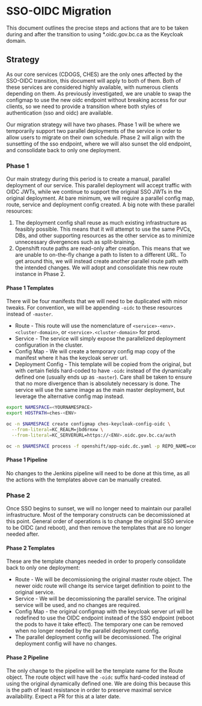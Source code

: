 # SSO-OIDC Migration

This document outlines the precise steps and actions that are to be taken during and after the transition to using *.oidc.gov.bc.ca as the Keycloak domain.

## Strategy

As our core services (CDOGS, CHES) are the only ones affected by the SSO-OIDC transition, this document will apply to both of them. Both of these services are considered highly available, with numerous clients depending on them. As previously investigated, we are unable to swap the configmap to use the new oidc endpoint without breaking access for our clients, so we need to provide a transition where both styles of authentication (sso and oidc) are available.

Our migration strategy will have two phases. Phase 1 will be where we temporarily support two parallel deployments of the service in order to allow users to migrate on their own schedule. Phase 2 will align with the sunsetting of the sso endpoint, where we will also sunset the old endpoint, and consolidate back to only one deployment.

### Phase 1

Our main strategy during this period is to create a manual, parallel deployment of our service. This parallel deployment will accept traffic with OIDC JWTs, while we continue to support the original SSO JWTs in the original deployment. At bare minimum, we will require a parallel config map, route, service and deployment config created. A big note with these parallel resources:

1. The deployment config shall reuse as much existing infrastructure as feasibly possible. This means that it will attempt to use the same PVCs, DBs, and other supporting resources as the other service as to minimize unnecessary divergences such as split-braining.
2. Openshift route paths are read-only after creation. This means that we are unable to on-the-fly change a path to listen to a different URL. To get around this, we will instead create another parallel route path with the intended changes. We will adopt and consolidate this new route instance in Phase 2.

#### Phase 1 Templates

There will be four manifests that we will need to be duplicated with minor tweaks. For convention, we will be appending `-oidc` to these resources instead of `-master`.

* Route - This route will use the nomenclature of `<service>-<env>.<cluster-domain>`, or `<service>.<cluster-domain>` for prod.
* Service - The service will simply expose the parallelized deployment configuration in the cluster.
* Config Map - We will create a temporary config map copy of the manifest where it has the keycloak server url.
* Deployment Config - This template will be copied from the original, but with certain fields hard-coded to have `-oidc` instead of the dynamically defined one (usually ends up as `-master`). Care shall be taken to ensure that no more divergence than is absolutely necessary is done. The service will use the same image as the main master deployment, but leverage the alternative config map instead.

```sh
export NAMESPACE=<YOURNAMESPACE>
export HOSTPATH=ches-<ENV>

oc -n $NAMESPACE create configmap ches-keycloak-config-oidc \
  --from-literal=KC_REALM=jbd6rnxw \
  --from-literal=KC_SERVERURL=https://<ENV>.oidc.gov.bc.ca/auth

oc -n $NAMESPACE process -f openshift/app-oidc.dc.yaml -p REPO_NAME=common-hosted-email-service -p JOB_NAME=oidc -p NAMESPACE=$NAMESPACE -p APP_NAME=ches -p HOST_ROUTE=$HOSTPATH.pathfinder.gov.bc.ca -o yaml | oc -n $NAMESPACE apply -f -
```

#### Phase 1 Pipeline

No changes to the Jenkins pipeline will need to be done at this time, as all the actions with the templates above can be manually created.

### Phase 2

Once SSO begins to sunset, we will no longer need to maintain our parallel infrastructure. Most of the temporary constructs can be decomissioned at this point. General order of operations is to change the original SSO service to be OIDC (and reboot), and then remove the templates that are no longer needed after.

#### Phase 2 Templates

These are the template changes needed in order to properly consolidate back to only one deployment:

* Route - We will be decomissioning the original master route object. The newer oidc route will change its service target definition to point to the original service.
* Service - We will be decomissioning the parallel service. The original service will be used, and no changes are required.
* Config Map - the original configmap with the keycloak server url will be redefined to use the OIDC endpoint instead of the SSO endpoint (reboot the pods to have it take effect). The temporary one can be removed when no longer needed by the parallel deployment config.
* The parallel deployment config will be decomissioned. The original deployment config will have no changes.

#### Phase 2 Pipeline

The only change to the pipeline will be the template name for the Route object. The route object will have the `-oidc` suffix hard-coded instead of using the original dynamically defined one. We are doing this because this is the path of least resistance in order to preserve maximal service availability. Expect a PR for this at a later date.
